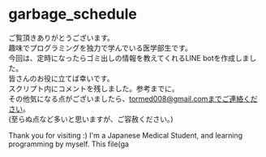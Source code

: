 # garbage_schedule
ご覧頂きありがとうございます。  
趣味でプログラミングを独力で学んでいる医学部生です。  
今回は、定時になったらゴミ出しの情報を教えてくれるLINE botを作成しました。  
皆さんのお役に立てば幸いです。  
スクリプト内にコメントを残しました。参考までに。  
その他気になる点がございましたら、tormed008@gmail.comまでご連絡ください。  
(至らぬ点など多いと思いますが、ご容赦ください。)  

Thank you for visiting :)
I'm a Japanese Medical Student, and learning programming by myself.
This file(ga
